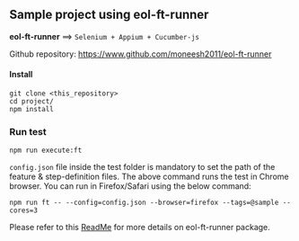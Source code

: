 ## Sample project using eol-ft-runner
**eol-ft-runner**  ==>  `Selenium + Appium + Cucumber-js`

Github repository: https://www.github.com/moneesh2011/eol-ft-runner

#### Install
``` shell
git clone <this_repository>
cd project/
npm install
```

### Run test
``` shell
npm run execute:ft
```
`config.json` file inside the test folder is mandatory to set the path of the feature & step-definition files. 
The above command runs the test in Chrome browser. You can run in Firefox/Safari using the below command:
``` shell
npm run ft -- --config=config.json --browser=firefox --tags=@sample --cores=3
```
Please refer to this [ReadMe](https://github.com/moneesh2011/eol-ft-runner) for more details on eol-ft-runner package.